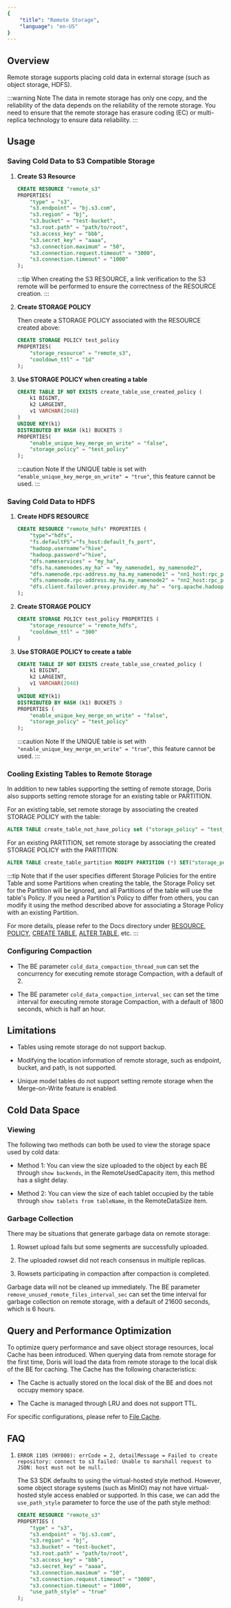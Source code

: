 ```yaml
---
{
    "title": "Remote Storage",
    "language": "en-US"
}
---
```


<!-- 
Licensed to the Apache Software Foundation (ASF) under one
or more contributor license agreements.  See the NOTICE file
distributed with this work for additional information
regarding copyright ownership.  The ASF licenses this file
to you under the Apache License, Version 2.0 (the
"License"); you may not use this file except in compliance
with the License.  You may obtain a copy of the License at

  http://www.apache.org/licenses/LICENSE-2.0

Unless required by applicable law or agreed to in writing,
software distributed under the License is distributed on an
"AS IS" BASIS, WITHOUT WARRANTIES OR CONDITIONS OF ANY
KIND, either express or implied.  See the License for the
specific language governing permissions and limitations
under the License.
-->

## Overview

Remote storage supports placing cold data in external storage (such as object storage, HDFS).

:::warning Note
The data in remote storage has only one copy, and the reliability of the data depends on the reliability of the remote storage. You need to ensure that the remote storage has erasure coding (EC) or multi-replica technology to ensure data reliability.
:::

## Usage

### Saving Cold Data to S3 Compatible Storage

1. **Create S3 Resource**

    ```sql
    CREATE RESOURCE "remote_s3"
    PROPERTIES(
        "type" = "s3",
        "s3.endpoint" = "bj.s3.com",
        "s3.region" = "bj",
        "s3.bucket" = "test-bucket",
        "s3.root.path" = "path/to/root",
        "s3.access_key" = "bbb",
        "s3.secret_key" = "aaaa",
        "s3.connection.maximum" = "50",
        "s3.connection.request.timeout" = "3000",
        "s3.connection.timeout" = "1000"
    );
    ```

    :::tip
    When creating the S3 RESOURCE, a link verification to the S3 remote will be performed to ensure the correctness of the RESOURCE creation.
    :::

2. **Create STORAGE POLICY**

    Then create a STORAGE POLICY associated with the RESOURCE created above:

    ```sql
    CREATE STORAGE POLICY test_policy
    PROPERTIES(
        "storage_resource" = "remote_s3",
        "cooldown_ttl" = "1d"
    );
    ```

3. **Use STORAGE POLICY when creating a table**

    ```sql
    CREATE TABLE IF NOT EXISTS create_table_use_created_policy (
        k1 BIGINT,
        k2 LARGEINT,
        v1 VARCHAR(2048)
    )
    UNIQUE KEY(k1)
    DISTRIBUTED BY HASH (k1) BUCKETS 3
    PROPERTIES(
        "enable_unique_key_merge_on_write" = "false",
        "storage_policy" = "test_policy"
    );
    ```

    :::caution Note
    If the UNIQUE table is set with `"enable_unique_key_merge_on_write" = "true"`, this feature cannot be used.
    :::

### Saving Cold Data to HDFS

1. **Create HDFS RESOURCE**

    ```sql
    CREATE RESOURCE "remote_hdfs" PROPERTIES (
        "type"="hdfs",
        "fs.defaultFS"="fs_host:default_fs_port",
        "hadoop.username"="hive",
        "hadoop.password"="hive",
        "dfs.nameservices" = "my_ha",
        "dfs.ha.namenodes.my_ha" = "my_namenode1, my_namenode2",
        "dfs.namenode.rpc-address.my_ha.my_namenode1" = "nn1_host:rpc_port",
        "dfs.namenode.rpc-address.my_ha.my_namenode2" = "nn2_host:rpc_port",
        "dfs.client.failover.proxy.provider.my_ha" = "org.apache.hadoop.hdfs.server.namenode.ha.ConfiguredFailoverProxyProvider"
    );
    ```

2. **Create STORAGE POLICY**

    ```sql
    CREATE STORAGE POLICY test_policy PROPERTIES (
        "storage_resource" = "remote_hdfs",
        "cooldown_ttl" = "300"
    )
    ```

3. **Use STORAGE POLICY to create a table**

    ```sql
    CREATE TABLE IF NOT EXISTS create_table_use_created_policy (
        k1 BIGINT,
        k2 LARGEINT,
        v1 VARCHAR(2048)
    )
    UNIQUE KEY(k1)
    DISTRIBUTED BY HASH (k1) BUCKETS 3
    PROPERTIES (
        "enable_unique_key_merge_on_write" = "false",
        "storage_policy" = "test_policy"
    );
    ```

    :::caution Note
    If the UNIQUE table is set with `"enable_unique_key_merge_on_write" = "true"`, this feature cannot be used.
    :::

### Cooling Existing Tables to Remote Storage

In addition to new tables supporting the setting of remote storage, Doris also supports setting remote storage for an existing table or PARTITION.

For an existing table, set remote storage by associating the created STORAGE POLICY with the table:

```sql
ALTER TABLE create_table_not_have_policy set ("storage_policy" = "test_policy");
```

For an existing PARTITION, set remote storage by associating the created STORAGE POLICY with the PARTITION:

```sql
ALTER TABLE create_table_partition MODIFY PARTITION (*) SET("storage_policy"="test_policy");
```

:::tip
Note that if the user specifies different Storage Policies for the entire Table and some Partitions when creating the table, the Storage Policy set for the Partition will be ignored, and all Partitions of the table will use the table's Policy. If you need a Partition's Policy to differ from others, you can modify it using the method described above for associating a Storage Policy with an existing Partition.

For more details, please refer to the Docs directory under [RESOURCE](../../sql-manual/sql-statements/cluster-management/compute-management/CREATE-RESOURCE), [POLICY](../../sql-manual/sql-statements/cluster-management/compute-management/CREATE-WORKLOAD-POLICY), [CREATE TABLE](../../sql-manual/sql-statements/table-and-view/table/CREATE-TABLE), [ALTER TABLE](../../sql-manual/sql-statements/table-and-view/table/ALTER-TABLE-COLUMN), etc.
:::

### Configuring Compaction

-   The BE parameter `cold_data_compaction_thread_num` can set the concurrency for executing remote storage Compaction, with a default of 2.

-   The BE parameter `cold_data_compaction_interval_sec` can set the time interval for executing remote storage Compaction, with a default of 1800 seconds, which is half an hour.

## Limitations

-   Tables using remote storage do not support backup.

-   Modifying the location information of remote storage, such as endpoint, bucket, and path, is not supported.

-   Unique model tables do not support setting remote storage when the Merge-on-Write feature is enabled.

## Cold Data Space

### Viewing

The following two methods can both be used to view the storage space used by cold data:

- Method 1: You can view the size uploaded to the object by each BE through `show backends`, in the RemoteUsedCapacity item, this method has a slight delay.

- Method 2: You can view the size of each tablet occupied by the table through `show tablets from tableName`, in the RemoteDataSize item.

### Garbage Collection

There may be situations that generate garbage data on remote storage:

1.  Rowset upload fails but some segments are successfully uploaded.

2.  The uploaded rowset did not reach consensus in multiple replicas.

3.  Rowsets participating in compaction after compaction is completed.

Garbage data will not be cleaned up immediately. The BE parameter `remove_unused_remote_files_interval_sec` can set the time interval for garbage collection on remote storage, with a default of 21600 seconds, which is 6 hours.

## Query and Performance Optimization

To optimize query performance and save object storage resources, local Cache has been introduced. When querying data from remote storage for the first time, Doris will load the data from remote storage to the local disk of the BE for caching. The Cache has the following characteristics:

-   The Cache is actually stored on the local disk of the BE and does not occupy memory space.

-   The Cache is managed through LRU and does not support TTL.

For specific configurations, please refer to [File Cache](../../lakehouse/filecache).

## FAQ

1.  `ERROR 1105 (HY000): errCode = 2, detailMessage = Failed to create repository: connect to s3 failed: Unable to marshall request to JSON: host must not be null.`

    The S3 SDK defaults to using the virtual-hosted style method. However, some object storage systems (such as MinIO) may not have virtual-hosted style access enabled or supported. In this case, we can add the `use_path_style` parameter to force the use of the path style method:

    ```sql
    CREATE RESOURCE "remote_s3"
    PROPERTIES (
        "type" = "s3",
        "s3.endpoint" = "bj.s3.com",
        "s3.region" = "bj",
        "s3.bucket" = "test-bucket",
        "s3.root.path" = "path/to/root",
        "s3.access_key" = "bbb",
        "s3.secret_key" = "aaaa",
        "s3.connection.maximum" = "50",
        "s3.connection.request.timeout" = "3000",
        "s3.connection.timeout" = "1000",
        "use_path_style" = "true"
    );
    ```
